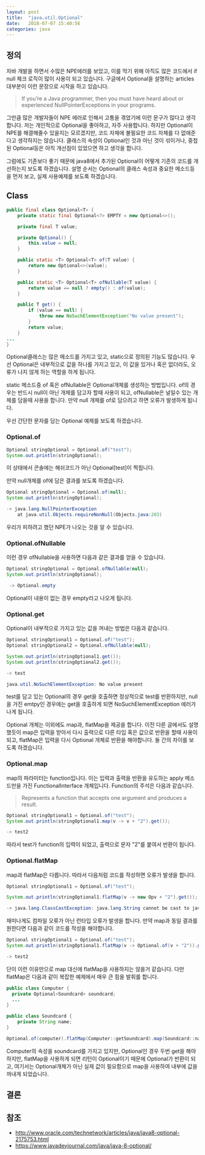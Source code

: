 ```yaml
---
layout: post
title:  "java.util.Optional"
date:   2018-07-07 15:40:56
categories: java
---
```

## 정의
자바 개발을 하면서 수많은 NPE에러를 보았고, 이를 막기 위해 아직도 많은 코드에서 if null 체크 로직이 많이 사용이 되고 있습니다. 구글에서 Optional을 설명하는 articles대부분이 이런 문장으로 시작을 하고 있습니다.
> If you’re a Java programmer, then you must have heard about or experienced NullPointerExceptions in your programs.

그만큼 많은 개발자들이 NPE 에러로 인해서 고통을 겪었기에 이런 문구가 많다고 생각합니다.
저는 개인적으로 Optional을 좋아하고, 자주 사용합니다. 하지만 Optional이 NPE를 해결해줄수 있을지는 모르겠지만, 코드 자체에 불필요한 코드 자체를 다 없애준다고 생각하지는 않습니다. 클래스의 속성이 Optional인 것과 아닌 것이 섞이거나, 중첩된 Optional등은 아직 개선점이 있었으면 하고 생각을 합니다.

그럼에도 기존보다 좋기 때문에 java8에서 추가된 Optional이 어떻게 기존의 코드를 개선하는지 보도록 하겠습니다. 설명 순서는 Optional의 클래스 속성과 중요한 메소드등을 먼저 보고, 실제 사용예제를 보도록 하겠습니다.


## Class
```java
public final class Optional<T> {
    private static final Optional<?> EMPTY = new Optional<>();

    private final T value;

    private Optional() {
        this.value = null;
    }

	public static <T> Optional<T> of(T value) {
        return new Optional<>(value);
    }

	public static <T> Optional<T> ofNullable(T value) {
        return value == null ? empty() : of(value);
    }

	public T get() {
        if (value == null) {
            throw new NoSuchElementException("No value present");
        }
        return value;
    }
...
}		
```

Optional클래스는 많은 메소드를 가지고 있고, static으로 정의된 기능도 많습니다.
우선 Optional은 내부적으로 값을 하나를 가지고 있고, 이 값을 있거나 혹은 없더라도, 오류가 나지 않게 하는 역할을 하게 됩니다.

static 메소드중 of 혹은 ofNullable은 Optional개체를 생성하는 방법입니다. of의 경우는 반드시 null이 아닌 개체를 담고자 할때 사용이 되고, ofNullable은 널일수 있는 개체를 담을때 사용을 합니다.
만약 null 개체를 of로 담으려고 하면 오류가 발생하게 됩니다.

우선 간단한 문자를 담는 Optional 예제를 보도록 하겠습니다.

### Optional.of
```java
Optional stringOptional = Optional.of("test");
System.out.println(stringOptional);
```
이 상태에서 콘솔에는 해쉬코드가 아닌 Optional[test]이 찍힙니다.

만약 null개체를 of에 담은 결과를 보도록 하겠습니다.
```java
Optional stringOptional = Optional.of(null);
System.out.println(stringOptional);

-> java.lang.NullPointerException
	at java.util.Objects.requireNonNull(Objects.java:203)
```
우리가 피하려고 했던 NPE가 나오는 것을 알 수 있습니다.

### Optional.ofNullable
이런 경우 ofNullable을 사용하면 다음과 같은 결과를 얻을 수 있습니다.
```java
Optional stringOptional = Optional.ofNullable(null);
System.out.println(stringOptional);

 -> Optional.empty
```
Optional이 내용이 없는 경우 empty라고 나오게 됩니다.

### Optional.get
Optional이 내부적으로 가지고 있는 값을 꺼내는 방법은 다음과 같습니다.
```java
Optional stringOptional1 = Optional.of("test");
Optional stringOptional2 = Optional.ofNullable(null);

System.out.println(stringOptional1.get());
System.out.println(stringOptional2.get());

-> test

java.util.NoSuchElementException: No value present
```
test를 담고 있는 Optional의 경우 get을 호출하면 정상적으로 test를 반환하지만, null을 가진 emtpy인 경우에는 get을 호출하게 되면 NoSuchElementException 에러가 나게 됩니다.

Optional 개체는 이외에도 map과, flatMap을 제공을 합니다.
이전 다른 글에서도 설명했듯이 map은 입력을 받아서 다시 출력으로 다른 타입 혹은 값으로 반환을 할때 사용이 되고, flatMap은 입력을 다시 Optional 개체로 반환을 해야합니다. 둘 간의 차이를 보도록 하겠습니다.

### Optional.map
map의 파라미터는 function입니다. 이는 입력과 출력을 반환을 유도하는 apply 메소드만을 가진 FunctionalInterface 개체입니다. Function의 주석은 다음과 같습니다.

> Represents a function that accepts one argument and produces a result.

```java
Optional stringOptional1 = Optional.of("test");
System.out.println(stringOptional1.map(v -> v + "2").get());

-> test2
```
따라서 test가 function의 입력이 되었고, 출력으로 문자 "2"를 붙여서 반환이 됩니다.

### Optional.flatMap
map과 flatMap은 다릅니다. 따라서 다음처럼 코드를 작성하면 오류가 발생을 합니다.

```java
Optional stringOptional1 = Optional.of("test");

System.out.println(stringOptional1.flatMap(v -> new Opv + "2").get());

-> java.lang.ClassCastException: java.lang.String cannot be cast to java.util.Optional
```
재미나게도 컴파일 오류가 아닌 런타입 오류가 발생을 합니다.
만약 map과 동일 결과를 원한다면 다음과 같이 코드를 작성을 해야합니다.
```java
Optional stringOptional1 = Optional.of("test");
System.out.println(stringOptional1.flatMap(v -> Optional.of(v + "2")).get());

-> test2				
```
단이 이런 이유만으로 map 대신에 flatMap을 사용하지는 않을거 같습니다. 다만 flatMap은 다음과 같이 복잡한 예제에서 매우 큰 힘을 발휘를 합니다.

```java
public class Computer {
  private Optional<Soundcard> soundcard;  
  ...
}

public class Soundcard {
	private String name;
}

Optional.of(computer).flatMap(Computer::getSoundcard).map(Soundcard::name)

```
Computer의 속성을 soundcard를 가지고 있지만, Optional인 경우 두번 get을 해야하지만,
flatMap을 사용하게 되면 리턴이 Optional이기 때문에 Optional<Soundcard>가 반환이 되고, 여기서는 Optional개체가 아닌 실제 값이 필요함으로 map을 사용하여 내부에 값을 꺼내게 되었습니다.


## 결론


## 참조
* http://www.oracle.com/technetwork/articles/java/java8-optional-2175753.html
* https://www.javadevjournal.com/java/java-8-optional/
